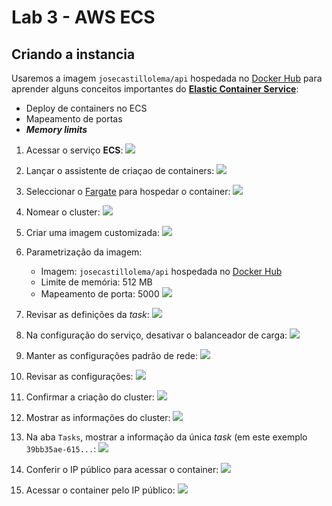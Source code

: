 # Lab 3 - AWS ECS

## Criando a instancia
Usaremos a imagem `josecastillolema/api` hospedada no [Docker Hub](https://hub.docker.com/r/josecastillolema/api) para aprender alguns conceitos importantes do [**Elastic Container Service**](https://aws.amazon.com/pt/ecs/):
 - Deploy de containers no ECS
 - Mapeamento de portas
 - ***Memory limits***
 
1. Acessar o serviço **ECS**:
   ![](/mob/cloud/img/ecs0.png)

2. Lançar o assistente de criaçao de containers:
   ![](/mob/cloud/img/ecs1.png)

3. Seleccionar o [Fargate](https://aws.amazon.com/pt/fargate/) para hospedar o container:
   ![](/mob/cloud/img/ecs2.png)
   
4. Nomear o cluster:
   ![](/mob/cloud/img/ecs3.png)

5. Criar uma imagem customizada:
   ![](/mob/cloud/img/ecs4.png)

6. Parametrização da imagem:
    * Imagem: `josecastillolema/api` hospedada no [Docker Hub](https://hub.docker.com/r/josecastillolema/api)
    * Limite de memória: 512 MB
    * Mapeamento de porta: 5000
   ![](/mob/cloud/img/ecs5.png)
   
7. Revisar as definições da *task*:
   ![](/mob/cloud/img/ecs6.png)

8. Na configuração do serviço, desativar o balanceador de carga:
   ![](/mob/cloud/img/ecs7.png)

9. Manter as configurações padrão de rede:
   ![](/mob/cloud/img/ecs8.png)
   
10. Revisar as configurações:
   ![](/mob/cloud/img/ecs9.png)
   
11. Confirmar a criação do cluster:
   ![](/mob/cloud/img/ecs10.png)
   
12. Mostrar as informações do cluster:
   ![](/mob/cloud/img/ecs11.png)

13. Na aba `Tasks`, mostrar a informação da única *task* (em este exemplo `39bb35ae-615...`:
   ![](/mob/cloud/img/ecs12.png)

14. Conferir o IP público para acessar o container:
   ![](/mob/cloud/img/ecs13.png)

15. Acessar o container pelo IP público:
   ![](/mob/cloud/img/ecs14.png)
